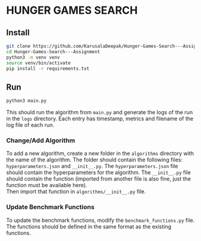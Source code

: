 # HUNGER GAMES SEARCH

## Install

```bash
git clone https://github.com/KarusalaDeepak/Hunger-Games-Search---Assignment
cd Hunger-Games-Search---Assignment
python3 -m venv venv
source venv/bin/activate
pip install -r requirements.txt
```

## Run

```bash
python3 main.py
```

This should run the algorithm from `main.py` and generate the logs of the run in the `logs` directory. Each entry has timestamp, metrics and filename of the log file of each run.

### Change/Add Algorithm

To add a new algorithm, create a new folder in the `algorithms` directory with the name of the algorithm. The folder should contain the following files: `hyperparameters.json` and `__init__.py`. The `hyperparameters.json` file should contain the hyperparameters for the algorithm. The `__init__.py` file should contain the function (imported from another file is also fine, just the function must be available here).
<br>
Then import that function in `algorithms/__init__.py` file.


### Update Benchmark Functions

To update the benchmark functions, modify the `benchmark_functions.py` file. The functions should be defined in the same format as the existing functions.

